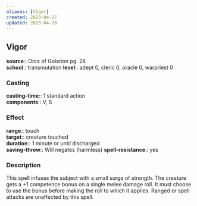 ```yaml
---
aliases: [Vigor]
created: 2023-04-27
updated: 2023-04-28
---
```


## Vigor

**source**:: Orcs of Golarion pg. 28  
**school**:: transmutation
**level**:: adept 0, cleric 0, oracle 0, warpriest 0

### Casting

**casting-time**:: 1 standard action  
**components**:: V, S

### Effect

**range**:: touch  
**target**:: creature touched  
**duration**:: 1 minute or until discharged  
**saving-throw**:: Will negates (harmless)
**spell-resistance**:: yes

### Description

This spell infuses the subject with a small surge of strength. The creature gets a +1 competence bonus on a single melee damage roll. It must choose to use the bonus before making the roll to which it applies. Ranged or spell attacks are unaffected by this spell.
